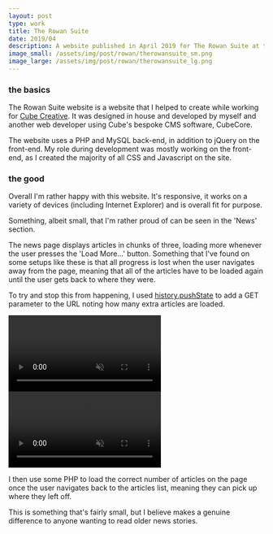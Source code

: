 ```yaml
---
layout: post
type: work
title: The Rowan Suite
date: 2019/04
description: A website published in April 2019 for The Rowan Suite at the Liverpool Heart and Chest Hospital. I did the majority of the front end development for this website.
image_small: /assets/img/post/rowan/therowansuite_sm.png
image_large: /assets/img/post/rowan/therowansuite_lg.png
---
```

<h3><span>the basics</span></h3>

The Rowan Suite website is a website that I helped to create while working for [Cube Creative](https://www.cubecreative.co.uk). It was designed in house and developed by myself and another web developer using Cube's bespoke CMS software, CubeCore.

The website uses a PHP and MySQL back-end, in addition to jQuery on the front-end. My role during development was mostly working on the front-end, as I created the majority of all CSS and Javascript on the site.

<h3><span>the good</span></h3>

Overall I'm rather happy with this website. It's responsive, it works on a variety of devices (including Internet Explorer) and is overall fit for purpose.

Something, albeit small, that I'm rather proud of can be seen in the 'News' section.

The news page displays articles in chunks of three, loading more whenever the user presses the 'Load More...' button.  Something that I've found on some setups like these is that all progress is lost when the user navigates away from the page, meaning that all of the articles have to be loaded again until the user gets back to where they were.

To try and stop this from happening, I used [history.pushState](https://developer.mozilla.org/en-US/docs/Web/API/History/pushState) to add a GET parameter to the URL noting how many extra articles are loaded.

<video class="lazy" data-src="/assets/img/post/rowan/url_update.webm" muted autoplay controls loop></video>
<noscript>
    <video src="/assets/img/post/rowan/url_update.webm" muted autoplay controls loop></video>
</noscript>

I then use some PHP to load the correct number of articles on the page once the user navigates back to the articles list, meaning they can pick up where they left off.

This is something that's fairly small, but I believe makes a genuine difference to anyone wanting to read older news stories.